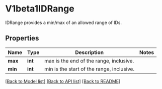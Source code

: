 # V1beta1IDRange

IDRange provides a min/max of an allowed range of IDs.
## Properties
Name | Type | Description | Notes
------------ | ------------- | ------------- | -------------
**max** | **int** | max is the end of the range, inclusive. | 
**min** | **int** | min is the start of the range, inclusive. | 

[[Back to Model list]](../README.md#documentation-for-models) [[Back to API list]](../README.md#documentation-for-api-endpoints) [[Back to README]](../README.md)



